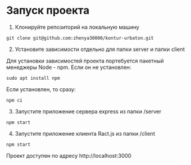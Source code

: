 # Запуск проекта 

1. Клонируйте репозиторий на локальную машину 

```
git clone git@github.com:zhenya30000/kontur-urbaton.git
```
2. Установите зависимости отдельно для папки server и папки client

Для установки зависимостей проекта портебуется пакетный менеджеры Node - npm. 
Если он не установлен:
```
sudo apt install npm 
```

Если установлен, то сразу:
```
npm ci
```

3. Запустите приложение сервера express из папки /server

```
npm start
```

4. Запустите приложение клиента Ract.js из папки /client

```
npm start
```

Проект доступен по адресу http://localhost:3000